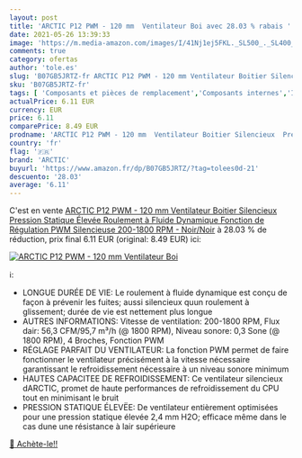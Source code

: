 ```yaml
---
layout: post
title: 'ARCTIC P12 PWM - 120 mm  Ventilateur Boi avec 28.03 % rabais '
date: 2021-05-26 13:39:33
image: 'https://m.media-amazon.com/images/I/41Nj1ej5FKL._SL500_._SL400_.jpg'
comments: true
category: ofertas
author: 'tole.es'
slug: 'B07GB5JRTZ-fr ARCTIC P12 PWM - 120 mm Ventilateur Boitier Silencieux...'
sku: 'B07GB5JRTZ-fr'
tags: [ 'Composants et pièces de remplacement','Composants internes','Informatique','Refroidissement et ventilateurs','Ventilateurs de boîtier','arctic', ]
actualPrice: 6.11 EUR
currency: EUR
price: 6.11
comparePrice: 8.49 EUR
prodname: 'ARCTIC P12 PWM - 120 mm  Ventilateur Boitier Silencieux  Pression Statique Élevée  Roulement à Fluide Dynamique  Fonction de Régulation PWM Silencieuse  200-1800 RPM - Noir/Noir'
country: 'fr'
flag: '🇫🇷'
brand: 'ARCTIC'
buyurl: 'https://www.amazon.fr/dp/B07GB5JRTZ/?tag=tolees0d-21'
descuento: '28.03'
average: '6.11'
---
```


C'est en vente [ARCTIC P12 PWM - 120 mm  Ventilateur Boitier Silencieux  Pression Statique Élevée  Roulement à Fluide Dynamique  Fonction de Régulation PWM Silencieuse  200-1800 RPM - Noir/Noir](https://www.amazon.fr/dp/B07GB5JRTZ/?tag=tolees0d-21)  à  28.03 % de réduction, prix final  6.11 EUR (original: 8.49 EUR) ici:

[![ARCTIC P12 PWM - 120 mm  Ventilateur Boi](https://m.media-amazon.com/images/I/41Nj1ej5FKL._SL500_._SL400_.jpg)](https://www.amazon.fr/dp/B07GB5JRTZ/?tag=tolees0d-21)

ℹ️:

- LONGUE DURÉE DE VIE: Le roulement à fluide dynamique est conçu de façon à prévenir les fuites; aussi silencieux quun roulement à glissement; durée de vie est nettement plus longue
- AUTRES INFORMATIONS: Vitesse de ventilation: 200-1800 RPM, Flux dair: 56,3 CFM/95,7 m³/h (@ 1800 RPM), Niveau sonore: 0,3 Sone (@ 1800 RPM), 4 Broches, Fonction PWM
- RÉGLAGE PARFAIT DU VENTILATEUR: La fonction PWM permet de faire fonctionner le ventilateur précisément à la vitesse nécessaire garantissant le refroidissement nécessaire à un niveau sonore minimum
- HAUTES CAPACITEE DE REFROIDISSEMENT: Ce ventilateur silencieux dARCTIC, promet de haute performances de refroidissement du CPU tout en minimisant le bruit
- PRESSION STATIQUE ÉLEVËE: De ventilateur entièrement optimisées pour une pression statique élevée 2,4 mm H2O; efficace même dans le cas dune une résistance à lair supérieure

[🛒 Achète-le!!](https://www.amazon.fr/dp/B07GB5JRTZ/?tag=tolees0d-21)
